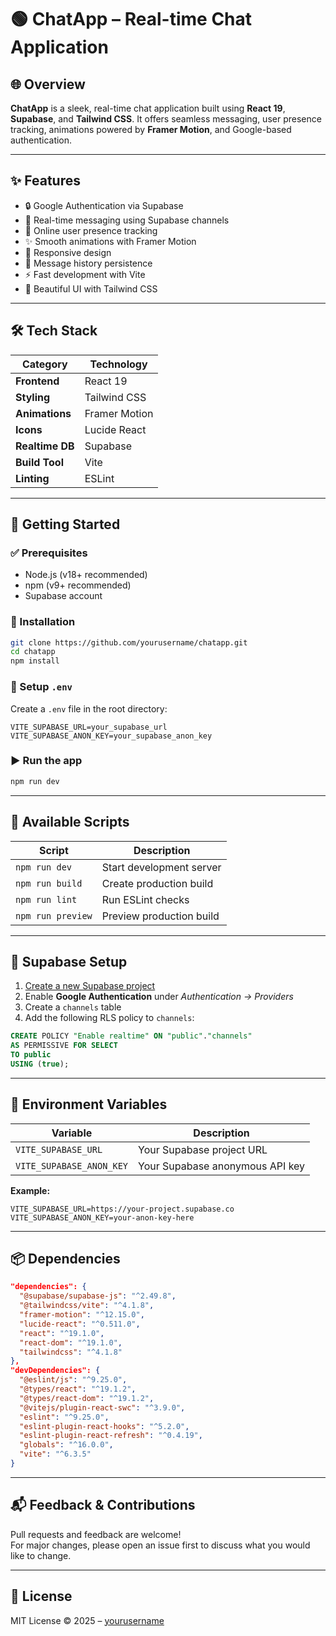 # 🟢 ChatApp – Real-time Chat Application


## 🌐 Overview

**ChatApp** is a sleek, real-time chat application built using **React 19**, **Supabase**, and **Tailwind CSS**. It offers seamless messaging, user presence tracking, animations powered by **Framer Motion**, and Google-based authentication.

---

## ✨ Features

- 🔒 Google Authentication via Supabase  
- 💬 Real-time messaging using Supabase channels  
- 👥 Online user presence tracking  
- ✨ Smooth animations with Framer Motion  
- 📱 Responsive design  
- 🔄 Message history persistence  
- ⚡ Fast development with Vite  
- 🎨 Beautiful UI with Tailwind CSS  

---

## 🛠️ Tech Stack

| Category         | Technology                     |
|------------------|--------------------------------|
| **Frontend**     | React 19                       |
| **Styling**      | Tailwind CSS                   |
| **Animations**   | Framer Motion                  |
| **Icons**        | Lucide React                   |
| **Realtime DB**  | Supabase                       |
| **Build Tool**   | Vite                           |
| **Linting**      | ESLint                         |

---

## 🚀 Getting Started

### ✅ Prerequisites

- Node.js (v18+ recommended)  
- npm (v9+ recommended)  
- Supabase account  

### 🔧 Installation

```bash
git clone https://github.com/yourusername/chatapp.git
cd chatapp
npm install
```

### 🔐 Setup `.env`

Create a `.env` file in the root directory:

```env
VITE_SUPABASE_URL=your_supabase_url
VITE_SUPABASE_ANON_KEY=your_supabase_anon_key
```

### ▶️ Run the app

```bash
npm run dev
```

---

## 🧪 Available Scripts

| Script            | Description                  |
|-------------------|------------------------------|
| `npm run dev`     | Start development server     |
| `npm run build`   | Create production build      |
| `npm run lint`    | Run ESLint checks            |
| `npm run preview` | Preview production build     |

---

## 🧩 Supabase Setup

1. [Create a new Supabase project](https://supabase.io)  
2. Enable **Google Authentication** under *Authentication → Providers*  
3. Create a `channels` table  
4. Add the following RLS policy to `channels`:

```sql
CREATE POLICY "Enable realtime" ON "public"."channels"
AS PERMISSIVE FOR SELECT
TO public
USING (true);
```

---

## 🧭 Environment Variables

| Variable                 | Description                        |
|--------------------------|------------------------------------|
| `VITE_SUPABASE_URL`      | Your Supabase project URL          |
| `VITE_SUPABASE_ANON_KEY` | Your Supabase anonymous API key    |

**Example:**

```env
VITE_SUPABASE_URL=https://your-project.supabase.co
VITE_SUPABASE_ANON_KEY=your-anon-key-here
```

---

## 📦 Dependencies

```json
"dependencies": {
  "@supabase/supabase-js": "^2.49.8",
  "@tailwindcss/vite": "^4.1.8",
  "framer-motion": "^12.15.0",
  "lucide-react": "^0.511.0",
  "react": "^19.1.0",
  "react-dom": "^19.1.0",
  "tailwindcss": "^4.1.8"
},
"devDependencies": {
  "@eslint/js": "^9.25.0",
  "@types/react": "^19.1.2",
  "@types/react-dom": "^19.1.2",
  "@vitejs/plugin-react-swc": "^3.9.0",
  "eslint": "^9.25.0",
  "eslint-plugin-react-hooks": "^5.2.0",
  "eslint-plugin-react-refresh": "^0.4.19",
  "globals": "^16.0.0",
  "vite": "^6.3.5"
}
```

---

## 📬 Feedback & Contributions

Pull requests and feedback are welcome!  
For major changes, please open an issue first to discuss what you would like to change.

---

## 📝 License

MIT License © 2025 – [yourusername](https://github.com/yourusername)
